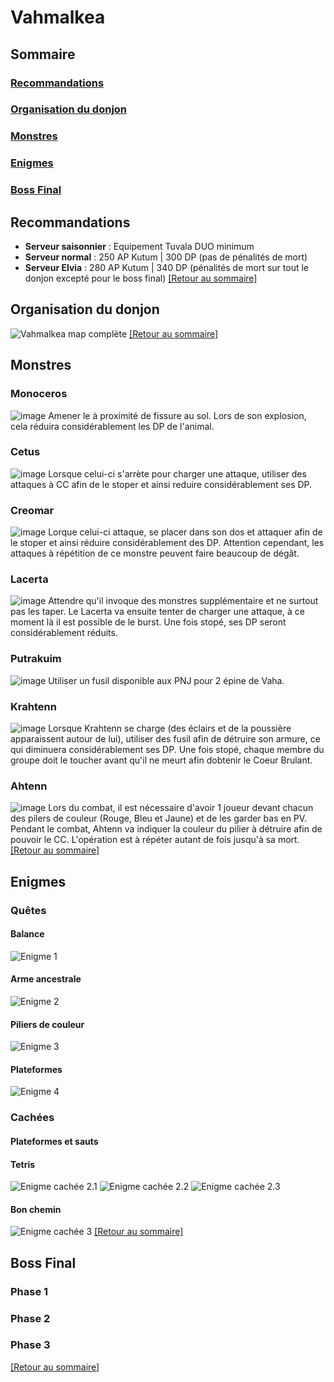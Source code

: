 # Vahmalkea
## Sommaire
### [Recommandations](https://github.com/Varatheon/Atoraxxion/blob/main/Vahmalkea/READM.md#recommandations-1)
### [Organisation du donjon](https://github.com/Varatheon/Atoraxxion/blob/main/Vahmalkea/READM.md#organisation-du-donjon-1)
### [Monstres](https://github.com/Varatheon/Atoraxxion/blob/main/Vahmalkea/READM.md#monstres-1)
### [Enigmes](https://github.com/Varatheon/Atoraxxion/blob/main/Vahmalkea/READM.md#enigmes-1)
### [Boss Final](https://github.com/Varatheon/Atoraxxion/blob/main/Vahmalkea/READM.md#boss-final-1)
## Recommandations
- **Serveur saisonnier** : Equipement Tuvala DUO minimum
- **Serveur normal** : 250 AP Kutum | 300 DP (pas de pénalités de mort)
- **Serveur Elvia** : 280 AP Kutum | 340 DP (pénalités de mort sur tout le donjon excepté pour le boss final)
[[Retour au sommaire]](https://github.com/Varatheon/Atoraxxion/blob/main/Vahmalkea/READM.md#sommaire)
## Organisation du donjon
![Vahmalkea map complète](https://github.com/Varatheon/Atoraxxion/blob/main/Vahmalkea/Images/VahmalkeaMap.png)
[[Retour au sommaire]](https://github.com/Varatheon/Atoraxxion/blob/main/Vahmalkea/READM.md#sommaire)
## Monstres
### Monoceros
![image](url)
Amener le à proximité de fissure au sol. Lors de son explosion, cela réduira considérablement les DP de l'animal.
### Cetus
![image](url)
Lorsque celui-ci s'arrète pour charger une attaque, utiliser des attaques à CC afin de le stoper et ainsi reduire considérablement ses DP.
### Creomar
![image](url)
Lorque celui-ci attaque, se placer dans son dos et attaquer afin de le stoper et ainsi réduire considérablement des DP. Attention cependant, les attaques à répétition de ce monstre peuvent faire beaucoup de dégât.
### Lacerta
![image](url)
Attendre qu'il invoque des monstres supplémentaire et ne surtout pas les taper. Le Lacerta va ensuite tenter de charger une attaque, à ce moment là il est possible de le burst. Une fois stopé, ses DP seront considérablement réduits.
### Putrakuim
![image](url)
Utiliser un fusil disponible aux PNJ pour 2 épine de Vaha.
### Krahtenn
![image](url)
Lorsque Krahtenn se charge (des éclairs et de la poussière apparaissent autour de lui), utiliser des fusil afin de détruire son armure, ce qui diminuera considérablement ses DP. Une fois stopé, chaque membre du groupe doit le toucher avant qu'il ne meurt afin dobtenir le Coeur Brulant.
### Ahtenn
![image](url)
Lors du combat, il est nécessaire d'avoir 1 joueur devant chacun des pilers de couleur (Rouge, Bleu et Jaune) et de les garder bas en PV. Pendant le combat, Ahtenn va indiquer la couleur du pilier à détruire afin de pouvoir le CC. L'opération est à répéter autant de fois jusqu'à sa mort.
[[Retour au sommaire]](https://github.com/Varatheon/Atoraxxion/blob/main/Vahmalkea/READM.md#sommaire)
## Enigmes
### Quêtes
#### Balance
![Enigme 1](https://github.com/Varatheon/Atoraxxion/blob/main/Vahmalkea/Images/Puzzle1.png)
#### Arme ancestrale
![Enigme 2](https://github.com/Varatheon/Atoraxxion/blob/main/Vahmalkea/Images/Puzzle2.png)
#### Piliers de couleur
![Enigme 3](https://github.com/Varatheon/Atoraxxion/blob/main/Vahmalkea/Images/Puzzle3.png)
#### Plateformes
![Enigme 4](https://github.com/Varatheon/Atoraxxion/blob/main/Vahmalkea/Images/Puzzle4.png)
### Cachées
#### Plateformes et sauts
#### Tetris
![Enigme cachée 2.1](https://github.com/Varatheon/Atoraxxion/blob/main/Vahmalkea/Images/Secret2-1.png)
![Enigme cachée 2.2](https://github.com/Varatheon/Atoraxxion/blob/main/Vahmalkea/Images/Secret2-2.png)
![Enigme cachée 2.3](https://github.com/Varatheon/Atoraxxion/blob/main/Vahmalkea/Images/Secret2-3.png)
#### Bon chemin
![Enigme cachée 3](https://github.com/Varatheon/Atoraxxion/blob/main/Vahmalkea/Images/Secret3.png)
[[Retour au sommaire]](https://github.com/Varatheon/Atoraxxion/blob/main/Vahmalkea/READM.md#sommaire)
## Boss Final
### Phase 1
### Phase 2
### Phase 3
[[Retour au sommaire]](https://github.com/Varatheon/Atoraxxion/blob/main/Vahmalkea/READM.md#sommaire)
